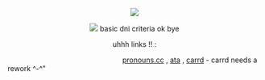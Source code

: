 <p align="center">
<img src="https://media1.tenor.com/m/yskd5z_9N9IAAAAd/acronix-ninjago.gif">
</p>

<p align="center">
  <img src="https://64.media.tumblr.com/7753ceae4da6566509ce59ad0e3e683a/27fb99c293a0a832-9b/s1280x1920/ef332137c81edbe4caab3a2d1505c7e019399d7f.pnj">
basic dni criteria ok bye
</p>
<p align="center">
uhhh links !! :
</p>

                  [pronouns.cc](https://pronouns.cc/@morroix) , [ata](https://time-twins.atabook.org/)  , [carrd](https://time-twins.carrd.co/) - carrd needs a rework ^-^"
